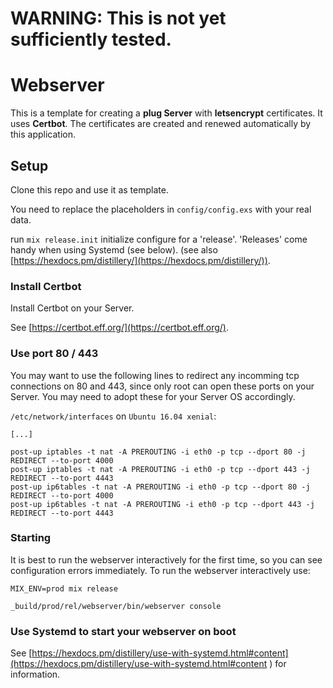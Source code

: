 # WARNING: This is not yet sufficiently tested.

# Webserver

This is a template for creating a __plug Server__ with __letsencrypt__ certificates. It uses __Certbot__.
The certificates are created and renewed automatically by this application.

## Setup

Clone this repo and use it as template.

You need to replace the placeholders in `config/config.exs`
with your real data.

run `mix release.init` initialize configure for a 'release'. 'Releases' come handy when using Systemd (see below).
(see also [https://hexdocs.pm/distillery/](https://hexdocs.pm/distillery/)).

### Install Certbot

Install Certbot on your Server.

See [https://certbot.eff.org/](https://certbot.eff.org/).

### Use port 80 / 443

You may want to use the following lines to redirect any incomming tcp connections on 80 and 443,
since only root can open these ports on your Server.
You may need to adopt these for your Server OS accordingly.

`/etc/network/interfaces` on `Ubuntu 16.04 xenial`:
```shell
[...]

post-up iptables -t nat -A PREROUTING -i eth0 -p tcp --dport 80 -j REDIRECT --to-port 4000
post-up iptables -t nat -A PREROUTING -i eth0 -p tcp --dport 443 -j REDIRECT --to-port 4443
post-up ip6tables -t nat -A PREROUTING -i eth0 -p tcp --dport 80 -j REDIRECT --to-port 4000
post-up ip6tables -t nat -A PREROUTING -i eth0 -p tcp --dport 443 -j REDIRECT --to-port 4443
```

### Starting

It is best to run the webserver interactively for the first time, so you can see configuration errors immediately.
To run the webserver interactively use:
```
MIX_ENV=prod mix release
```
```
_build/prod/rel/webserver/bin/webserver console
```

### Use Systemd to start your webserver on boot

See
[https://hexdocs.pm/distillery/use-with-systemd.html#content](https://hexdocs.pm/distillery/use-with-systemd.html#content
) for information.
